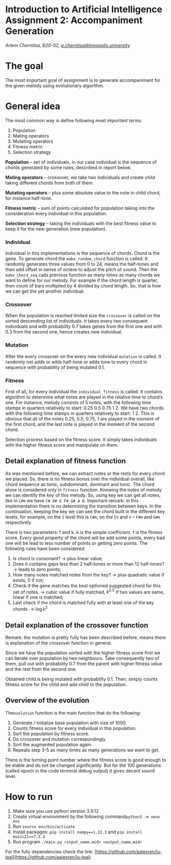 # Introduction to Artificial Intelligence Assignment 2: Accompaniment Generation

*Artem Chernitsa, B20-02, a.chernitsa@innopolis.university*

# The goal

The most important goal of assignment is to generate accompaniment for the given melody using evolutionary algorithm.

# General idea

The most common way is define following *most important* terms:

1. Population
2. Mating operators
3. Mutating operators
4. Fitness metric
5. Selection strategy

**Population** – set of individuals, in our case individual is the sequence of chords generated by some rules, described in report below.

**Mating operators** – crossover, we take two individuals and create child taking different chords from both of them.

**Mutating operators** – plus some absolute value to the note in child chord, for instance half-tone.

**Fitness metric** – sum of points calculated for population taking into the consideration every individual in this population.

**Selection strategy** – taking the individuals with the best fitness value to keep it for the new generation (new population).

### Individual

Individual in this implementations is the sequence of chords. Chord is the gene. To generate chord the `make_random_chord` function is called. It randomly generates three values from 0 to 24, means the half-tones and then add offset in sense of octave to adjust the pitch of sound. Then the `make_chord_seq` calls previous function as many times as many chords we want to define for our melody. For example if the chord length is quarter, then count of bars multiplied by 4 divided by chord length. So, that is how we can get the yet another individual.

### Crossover

When the population is reached limited size the `crossover` is called on the sorted descending list of individuals. It takes every two consequent individuals and with probability 0.7 takes genes from the first one and with 0.3 from the second one, hence creates new individual.

### Mutation

After the every crossover on the every new individual `mutation` is called. It randomly not adds or adds half-tone or adds tone to every chord in sequence with probability of being mutated 0.1.

### Fitness

First of all, for every individual the `individual_fitness` is called. It contains algorithm to determine what notes are played in the relative time to chord’s one. For instance, melody consists of 5 notes, with the following time stamps in quarters relatively to start: 0.25 0.5 0.75 1 2. We have two chords with the following time stamps in quarters relatively to start: 1 2. This is obvious that all of the notes 0.25, 0.5, 0.75, 1 are played in the moment of the first chord, and the last note is played in the moment of the second chord.

Selection process based on the fitness score. It simply takes individuals with the higher fitness score and manipulate on them.

## Detail explanation of fitness function

As was mentioned before, we can extract notes or the rests for every chord we placed. So, there is no fitness bonus over the individual overall, like chord sequence as tonic, subdominant, dominant and tonic. The chord alone is considered only in `fitness` function. Knowing the notes of melody we can identify the key of this melody. So, using key we can get all notes, like in `C#m` we have `C# D# E F# G# A B`. Important remark: in this implementation there is no determining the transition between keys. In the continuation, keeping the key we can see the chord built in the different key levels, for example, on the `I` level this is `C#m`, on the `IV` and `V` – `F#m` and `G#m` respectively.

There is two parameters: f and k. k is the simple coefficient. f is the fitness score. Every good property of the chord will be add some points, every bad one will be lead to less number of points or getting zero points. The following rules have been considered:

1. Is chord is consonant? → plus linear value;
2. Does it contains gaps less than 2 half-tones or more than 12 half-tones? → leads to zero points;
3. How many notes matched notes from the key? → plus quadratic value if exists, 0 if not;
4. Check if the gene matches the best optioned suggested chord for this set of notes. → cubic value if fully matched, $k^{2.5}$ if two values are same, linear if one is matched;
5. Last check if the chord is matched fully with at least one of the key chords. → $\log{k^2}$

## Detail explanation of the crossover function

Remark: the mutation is pretty fully has been described before, means there is explanation of the crossover function in general.

Since we have the population sorted with the higher fitness score first we can iterate over population by two neighbours. Take consequently two of them, pull out with probability 0.7 from the parent with higher fitness value and the rest from the second one.

Obtained child is being mutated with probability 0.1. Then, simply counts fitness score for the child and add child to the population.

## Overview of the evolution

The`evolution` function is the main function that do the following:

1. Generate / Initialize base population with size of 1000.
2. Counts fitness score for every individual in this population.
3. Sort the population by fitness score.
4. Do crossover and mutation correspondingly.
5. Sort the augmented population again.
6. Repeats step 3-5 as many times as many generations we want to get.

There is the turning point number where the fitness score is good enough to be stable and do not be changed significantly. But for the 100 generations (called epoch in the code terminal debug output) it gives decent sound level.

# How to run

1. Make sure you use python version 3.9.12
2. Create virtual environment by the following command`python3 -m venv env`
3. Run `source env/bin/activate`
4. Install packages: `pip install numpy==1.22.3` and `pip install music21==7.3.3`
5. Run program `./main.py <input_name.mid> <output_name.mid>`

For the fully dependencies check the link: [https://github.com/aalexren/iu-ipai](https://github.com/aalexren/iu-ipai)